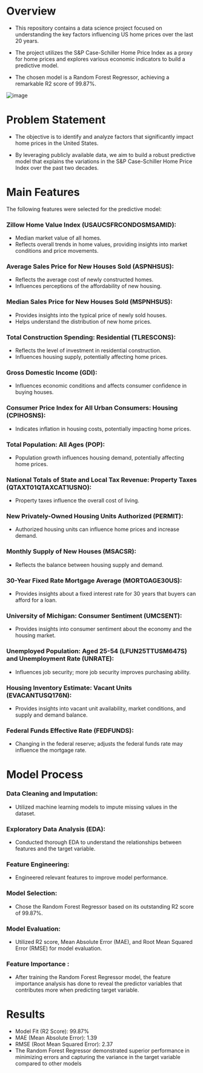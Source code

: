 # Overview

  - This repository contains a data science project focused on understanding the key factors influencing US home prices over the last 20 years.
    
  - The project utilizes the S&P Case-Schiller Home Price Index as a proxy for home prices and explores various economic indicators to build a predictive model.
    
  - The chosen model is a Random Forest Regressor, achieving a remarkable R2 score of 99.87%.

  ![image](https://github.com/praveendecode/US_HPI_Prediction/assets/95226524/a957cf46-fdf3-4bd0-8690-67a13f9eb529)


# Problem Statement

  - The objective is to identify and analyze factors that significantly impact home prices in the United States.
    
  - By leveraging publicly available data, we aim to build a robust predictive model that explains the variations in the S&P Case-Schiller Home Price Index over the past two decades.

# Main Features

 The following features were selected for the predictive model:

  ### Zillow Home Value Index (USAUCSFRCONDOSMSAMID):
  
  - Median market value of all homes.
  - Reflects overall trends in home values, providing insights into market conditions and price movements.

  ### Average Sales Price for New Houses Sold (ASPNHSUS):
  
  - Reflects the average cost of newly constructed homes.
  - Influences perceptions of the affordability of new housing.

  ### Median Sales Price for New Houses Sold (MSPNHSUS):
  
  - Provides insights into the typical price of newly sold houses.
  - Helps understand the distribution of new home prices.

  ### Total Construction Spending: Residential (TLRESCONS):
  
  - Reflects the level of investment in residential construction.
  - Influences housing supply, potentially affecting home prices.

  ### Gross Domestic Income (GDI):
  
  - Influences economic conditions and affects consumer confidence in buying houses.

  ### Consumer Price Index for All Urban Consumers: Housing (CPIHOSNS):
  
  - Indicates inflation in housing costs, potentially impacting home prices.

  ### Total Population: All Ages (POP):
  - Population growth influences housing demand, potentially affecting home prices.

  ### National Totals of State and Local Tax Revenue: Property Taxes (QTAXT01QTAXCAT1USNO):
  
  - Property taxes influence the overall cost of living.

  ### New Privately-Owned Housing Units Authorized (PERMIT):    
  
  - Authorized housing units can influence home prices and increase demand.

  ### Monthly Supply of New Houses (MSACSR):
  
  - Reflects the balance between housing supply and demand.

 ### 30-Year Fixed Rate Mortgage Average (MORTGAGE30US):
 
  - Provides insights about a fixed interest rate for 30 years that buyers can afford for a loan.

### University of Michigan: Consumer Sentiment (UMCSENT):

  - Provides insights into consumer sentiment about the economy and the housing market.

### Unemployed Population: Aged 25-54 (LFUN25TTUSM647S) and Unemployment Rate (UNRATE):

  - Influences job security; more job security improves purchasing ability.

### Housing Inventory Estimate: Vacant Units (EVACANTUSQ176N):

  - Provides insights into vacant unit availability, market conditions, and supply and demand balance.

### Federal Funds Effective Rate (FEDFUNDS):

  - Changing in the federal reserve; adjusts the federal funds rate may influence the mortgage rate.

# Model Process

  ### Data Cleaning and Imputation:
  
   - Utilized machine learning models to impute missing values in the dataset.

  ### Exploratory Data Analysis (EDA):
  
   - Conducted thorough EDA to understand the relationships between features and the target variable.

  ### Feature Engineering:
  
   - Engineered relevant features to improve model performance.

  ### Model Selection:
  
   - Chose the Random Forest Regressor based on its outstanding R2 score of 99.87%.

  ### Model Evaluation:
  
   - Utilized R2 score, Mean Absolute Error (MAE), and Root Mean Squared Error (RMSE) for model evaluation.
     
  ### Feature Importance :

   -  After training the Random Forest Regressor model, the feature importance analysis has done to reveal the predictor variables that contributes more when predicting target variable.

  # Results

   - Model Fit (R2 Score): 99.87%
   - MAE (Mean Absolute Error): 1.39
   - RMSE (Root Mean Squared Error): 2.37
   - The Random Forest Regressor demonstrated superior performance in minimizing errors and capturing the variance in the target variable compared to other models
   
 
